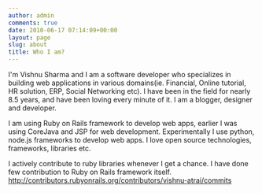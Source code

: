 ```yaml
---
author: admin
comments: true
date: 2010-06-17 07:14:09+00:00
layout: page
slug: about
title: Who I am?
---
```


I'm Vishnu Sharma and I am a software developer who specializes in building web applications in various domains(ie. Financial, Online tutorial, HR solution, ERP, Social Networking etc). I have been in the field for nearly 8.5 years, and have been loving every minute of it. I am a blogger, designer and developer. 

I am using Ruby on Rails framework to develop web apps, earlier I was using CoreJava and JSP for web development. Experimentally I use python, node.js frameworks to develop web apps. I love open source technologies, frameworks, libraries etc.

I actively contribute to ruby libraries whenever I get a chance. I have done few contribution to Ruby on Rails framework itself. http://contributors.rubyonrails.org/contributors/vishnu-atrai/commits


